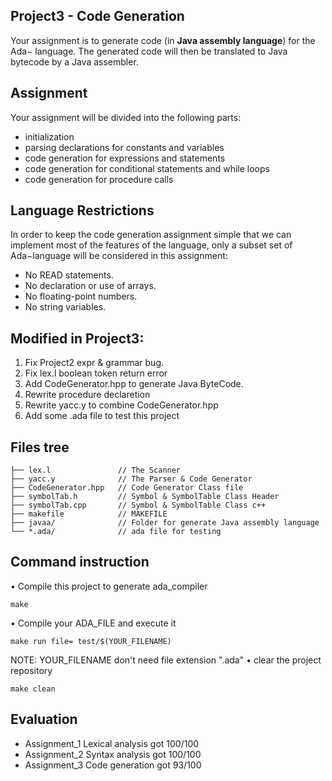 ## Project3 - Code Generation

Your assignment is to generate code (in **Java assembly language**) for the Ada− language. The generated
code will then be translated to Java bytecode by a Java assembler.

## Assignment

Your assignment will be divided into the following parts:
- initialization
- parsing declarations for constants and variables
- code generation for expressions and statements
- code generation for conditional statements and while loops
- code generation for procedure calls

## Language Restrictions

In order to keep the code generation assignment simple that we can implement most of the features of the
language, only a subset set of Ada−language will be considered in this assignment:

- No READ statements.
- No declaration or use of arrays.
- No floating-point numbers.
- No string variables.

## Modified in Project3: 

1. Fix Project2 expr & grammar bug.
2. Fix lex.l boolean token return error
3. Add CodeGenerator.hpp to generate Java ByteCode.
4. Rewrite procedure declaretion
5. Rewrite yacc.y to combine CodeGenerator.hpp
6. Add some .ada file to test this project

## Files tree
```
├── lex.l               // The Scanner
├── yacc.y              // The Parser & Code Generator
├── CodeGenerator.hpp   // Code Generator Class file
├── symbolTab.h         // Symbol & SymbolTable Class Header
├── symbolTab.cpp       // Symbol & SymbolTable Class c++
├── makefile            // MAKEFILE
├── javaa/              // Folder for generate Java assembly language 
└── *.ada/              // ada file for testing
```

## Command instruction

• Compile this project to generate ada_compiler
```
make
```
• Compile your ADA_FILE and execute it
```
make run file= test/$(YOUR_FILENAME)
```
NOTE: YOUR_FILENAME don't need file extension ".ada"
• clear the project repository
```
make clean
```

## Evaluation

- Assignment_1 Lexical analysis got 100/100
- Assignment_2 Syntax analysis got 100/100
- Assignment_3 Code generation got 93/100

